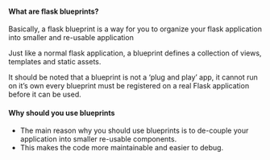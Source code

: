 #### What are flask blueprints?
Basically, a flask blueprint is a way for you to organize your flask application into smaller and re-usable application

Just like a normal flask application, a blueprint defines a collection of views, templates and static assets.

It should be noted that a blueprint is not a ‘plug and play’ app, it cannot run on it’s own every blueprint must be registered on a real Flask application before it can be used.

#### Why should you use blueprints
* The main reason why you should use blueprints is to de-couple your application into smaller re-usable components.
* This makes the code more maintainable and easier to debug.